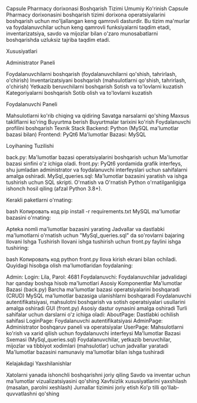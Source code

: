 Capsule Pharmacy  dorixonasi Boshqarish Tizimi
Umumiy Ko'rinish
Capsule Pharmacy dorixonasini boshqarish tizimi dorixona operatsiyalarini boshqarish uchun mo'ljallangan keng qamrovli dasturdir. Bu tizim ma'murlar va foydalanuvchilar uchun keng qamrovli funksiyalarni taqdim etadi, inventarizatsiya, savdo va mijozlar bilan o'zaro munosabatlarni boshqarishda uzluksiz tajriba taqdim etadi.

Xususiyatlari

Administrator Paneli

Foydalanuvchilarni boshqarish (foydalanuvchilarni qo'shish, tahrirlash, o'chirish)
Inventarizatsiyani boshqarish (mahsulotlarni qo'shish, tahrirlash, o'chirish)
Yetkazib beruvchilarni boshqarish
Sotish va to'lovlarni kuzatish
Kategoriyalarni boshqarish
Sotib olish va to'lovlarni kuzatish

Foydalanuvchi Paneli

Mahsulotlarni ko'rib chiqing va qidiring
Savatga narsalarni qo'shing
Maxsus takliflarni ko'ring
Buyurtma berish
Buyurtmalar tarixini ko'rish
Foydalanuvchi profilini boshqarish
Texnik Stack
Backend: Python (MySQL ma'lumotlar bazasi bilan)
Frontend: PyQt6
Ma'lumotlar Bazasi: MySQL

Loyihaning Tuzilishi

back.py: Ma'lumotlar bazasi operatsiyalarini boshqarish uchun Ma'lumotlar bazasi sinfini o'z ichiga oladi.
front.py: PyQt6 yordamida grafik interfeys, shu jumladan administrator va foydalanuvchi interfeyslari uchun sahifalarni amalga oshiradi.
MySql_queries.sql: Ma'lumotlar bazasini yaratish va ishga tushirish uchun SQL skripti.
O'rnatish va O'rnatish
Python o'rnatilganligiga ishonch hosil qiling (afzal Python 3.8+).

Kerakli paketlarni o'rnating:

bash
Копировать код
pip install -r requirements.txt
MySQL ma'lumotlar bazasini o'rnating:

Apteka nomli ma'lumotlar bazasini yarating
Jadvallar va dastlabki ma'lumotlarni o'rnatish uchun "MySql_queries.sql" da so'rovlarni bajaring
Ilovani Ishga Tushirish
Ilovani ishga tushirish uchun front.py faylini ishga tushiring:

bash
Копировать код
python front.py
Ilova kirish ekrani bilan ochiladi. Quyidagi hisobga olish ma'lumotlaridan foydalaning:

Admin: Login: Lila, Parol: 4681
Foydalanuvchi: Foydalanuvchilar jadvalidagi har qanday boshqa hisob ma'lumotlari
Asosiy Komponentlar
Ma'lumotlar Bazasi (back.py)
Barcha ma'lumotlar bazasi operatsiyalarini boshqaradi (CRUD)
MySQL ma'lumotlar bazasiga ulanishlarni boshqaradi
Foydalanuvchi autentifikatsiyasi, mahsulotni boshqarish va sotish operatsiyalari usullarini amalga oshiradi
GUI (front.py)
Asosiy dastur oynasini amalga oshiradi
Turli sahifalar uchun darslarni o'z ichiga oladi:
AboutPage: Dastlabki ochilish sahifasi
LoginPage: Foydalanuvchi autentifikatsiyasi
AdminPage: Administrator boshqaruv paneli va operatsiyalar
UserPage: Mahsulotlarni ko'rish va xarid qilish uchun foydalanuvchi interfeysi
Ma'lumotlar Bazasi Sxemasi (MySql_queries.sql)
Foydalanuvchilar, yetkazib beruvchilar, mijozlar va tibbiyot xodimlari (mahsulotlar) uchun jadvallar yaratadi
Ma'lumotlar bazasini namunaviy ma'lumotlar bilan ishga tushiradi

Kelajakdagi Yaxshilanishlar

Xatolarni yanada ishonchli boshqarishni joriy qiling
Savdo va inventar uchun ma'lumotlar vizualizatsiyasini qo'shing
Xavfsizlik xususiyatlarini yaxshilash (masalan, parolni xeshlash)
Jurnallar tizimini joriy etish
Ko'p tilli qo'llab-quvvatlashni qo'shing
